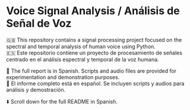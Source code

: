 # Voice Signal Analysis / Análisis de Señal de Voz

🇬🇧 This repository contains a signal processing project focused on the spectral and temporal analysis of human voice using Python.  
🇪🇸 Este repositorio contiene un proyecto de procesamiento de señales centrado en el análisis espectral y temporal de la voz humana.

📄 The full report is in Spanish. Scripts and audio files are provided for experimentation and demonstration purposes.  
📄 El informe completo está en español. Se incluyen scripts y audios para análisis y demostración.

⬇️ Scroll down for the full README in Spanish.
